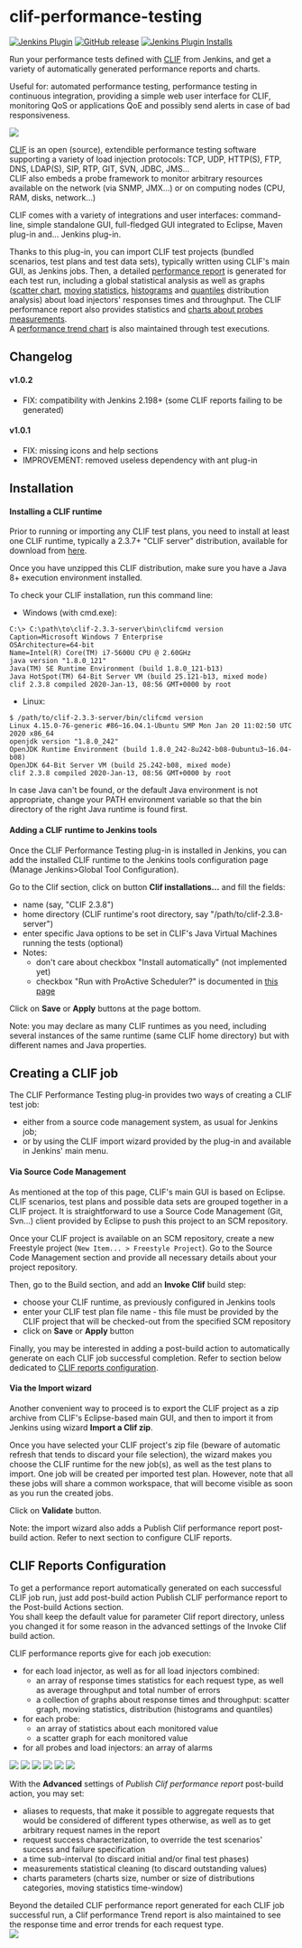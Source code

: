 clif-performance-testing
========================
[![Jenkins Plugin](https://img.shields.io/jenkins/plugin/v/clif-performance-testing.svg)](https://plugins.jenkins.io/clif-performance-testing)
[![GitHub release](https://img.shields.io/github/release/jenkinsci/clif-performance-testing-plugin.svg?label=changelog)](https://github.com/jenkinsci/clif-performance-testing-plugin/releases/latest)
[![Jenkins Plugin Installs](https://img.shields.io/jenkins/plugin/i/clif-performance-testing.svg?color=blue)](https://plugins.jenkins.io/clif-performance-testing)

Run your performance tests defined with
[CLIF](http://clif.ow2.org/) from Jenkins, and get a variety of
automatically generated performance reports and charts.

Useful for: automated performance testing, performance testing in
continuous integration, providing a simple web user interface for CLIF,
monitoring QoS or applications QoE and possibly send alerts in case of
bad responsiveness.

[![](docs/images/CLIF-logo-100px.png)](https://clif.ow2.io/)

[CLIF](http://clif.ow2.org) is an open (source), extendible performance
testing software supporting a variety of load injection protocols: TCP,
UDP, HTTP(S), FTP, DNS, LDAP(S), SIP, RTP, GIT, SVN, JDBC, JMS...  
CLIF also embeds a probe framework to monitor arbitrary resources
available on the network (via SNMP, JMX...) or on computing nodes (CPU,
RAM, disks, network...)

CLIF comes with a variety of integrations and user interfaces:
command-line, simple standalone GUI, full-fledged GUI integrated to
Eclipse, Maven plug-in and... Jenkins plug-in.

Thanks to this plug-in, you can import CLIF test projects (bundled
scenarios, test plans and test data sets), typically written using
CLIF's main GUI, as Jenkins jobs. Then, a detailed [performance
report](docs/images/BuildPerformanceReport.png)
is generated for each test run, including a global statistical analysis
as well as graphs ([scatter
chart](docs/images/callChart.png),
[moving
statistics](docs/images/movingStatChart.png),
[histograms](docs/images/fixedSliceNumberDistributionChart.png)
and
[quantiles](docs/images/quantileDistributionChart.png)
distribution analysis) about load injectors' responses times and
throughput. The CLIF performance report also provides statistics and
[charts about probes
measurements](docs/images/JVMusage.png).  
A [performance trend
chart](docs/images/PerformanceTrendReport.png)
is also maintained through test executions.

## Changelog

#### v1.0.2

- FIX: compatibility with Jenkins 2.198+ (some CLIF reports failing to be generated)

#### v1.0.1

- FIX: missing icons and help sections
- IMPROVEMENT: removed useless dependency with ant plug-in

## Installation

#### Installing a CLIF runtime

Prior to running or importing any CLIF test plans, you need to install
at least one CLIF runtime, typically a 2.3.7+ "CLIF server"
distribution, available for download from
[here](https://clif.ow2.io/download/).

Once you have unzipped this CLIF distribution, make sure you have a Java
8+ execution environment installed.

To check your CLIF installation, run this command line:

- Windows (with cmd.exe):
```
C:\> C:\path\to\clif-2.3.3-server\bin\clifcmd version
Caption=Microsoft Windows 7 Enterprise
OSArchitecture=64-bit
Name=Intel(R) Core(TM) i7-5600U CPU @ 2.60GHz
java version "1.8.0_121"
Java(TM) SE Runtime Environment (build 1.8.0_121-b13)
Java HotSpot(TM) 64-Bit Server VM (build 25.121-b13, mixed mode)
clif 2.3.8 compiled 2020-Jan-13, 08:56 GMT+0000 by root
```
- Linux:
```
$ /path/to/clif-2.3.3-server/bin/clifcmd version
Linux 4.15.0-76-generic #86~16.04.1-Ubuntu SMP Mon Jan 20 11:02:50 UTC 2020 x86_64
openjdk version "1.8.0_242"
OpenJDK Runtime Environment (build 1.8.0_242-8u242-b08-0ubuntu3~16.04-b08)
OpenJDK 64-Bit Server VM (build 25.242-b08, mixed mode)
clif 2.3.8 compiled 2020-Jan-13, 08:56 GMT+0000 by root
```
In case Java can't be found, or the default Java environment is not
appropriate, change your PATH environment variable so that the bin
directory of the right Java runtime is found first.

#### Adding a CLIF runtime to Jenkins tools

Once the CLIF Performance Testing plug-in is installed in Jenkins, you
can add the installed CLIF runtime to the Jenkins tools configuration
page (Manage Jenkins\>Global Tool Configuration).

Go to the Clif section, click on button **Clif installations...** and
fill the fields:

-   name (say, "CLIF 2.3.8")
-   home directory (CLIF runtime's root directory, say
    "/path/to/clif-2.3.8-server")
-   enter specific Java options to be set in CLIF's Java Virtual
    Machines running the tests (optional)
-   Notes:
    -   don't care about checkbox "Install automatically" (not
        implemented yet)
    -   checkbox "Run with ProActive Scheduler?" is documented in [this
        page](https://wiki.jenkins.io/display/JENKINS/CLIF+Performance+Testing+Plugin+with+ProActive)

Click on **Save** or **Apply** buttons at the page bottom.

Note: you may declare as many CLIF runtimes as you need, including
several instances of the same runtime (same CLIF home directory) but
with different names and Java properties.

## Creating a CLIF job

The CLIF Performance Testing plug-in provides two ways of creating a
CLIF test job:

-   either from a source code management system, as usual for Jenkins
    job;
-   or by using the CLIF import wizard provided by the plug-in and available
    in Jenkins' main menu.

#### Via Source Code Management

As mentioned at the top of this page, CLIF's main GUI is based on
Eclipse. CLIF scenarios, test plans and possible data sets are grouped
together in a CLIF project. It is straightforward to use a Source Code
Management (Git, Svn...) client provided by Eclipse to push this
project to an SCM repository.

Once your CLIF project is available on an SCM repository, create a new
Freestyle project (`New Item... > Freestyle Project`). Go to the Source
Code Management section and provide all necessary details about your
project repository.

Then, go to the Build section, and add an **Invoke Clif** build step:

-   choose your CLIF runtime, as previously configured in Jenkins tools
-   enter your CLIF test plan file name - this file must be provided by
    the CLIF project that will be checked-out from the specified SCM
    repository
-   click on **Save** or **Apply** button

Finally, you may be interested in adding a post-build action to
automatically generate on each CLIF job successful completion. Refer to
section below dedicated to [CLIF reports
configuration](#clif-reports-configuration).

#### Via the Import wizard

Another convenient way to proceed is to export the CLIF project as a zip
archive from CLIF's Eclipse-based main GUI, and then to import it from
Jenkins using wizard **Import a Clif zip**.

Once you have selected your CLIF project's zip file (beware of automatic
refresh that tends to discard your file selection), the wizard makes you
choose the CLIF runtime for the new job(s), as well as the test plans to
import. One job will be created per imported test plan. However, note
that all these jobs will share a common workspace, that will become
visible as soon as you run the created jobs.

Click on **Validate** button.

Note: the import wizard also adds a Publish Clif performance report
post-build action. Refer to next section to configure CLIF reports.

## CLIF Reports Configuration</a>

To get a performance report automatically generated on each successful CLIF job run, just add post-build action Publish CLIF performance report to the Post-build Actions section.  
You shall keep the default value for parameter Clif report directory, unless you changed it for some reason in the advanced settings of the Invoke Clif build action.

CLIF performance reports give for each job execution:

- for each load injector, as well as for all load injectors combined:
  * an array of response times statistics for each request type, as well as average throughput and total number of errors
  * a collection of graphs about response times and throughput: scatter graph, moving statistics, distribution (histograms and quantiles)
- for each probe:
  * an array of statistics about each monitored value
  * a scatter graph for each monitored value
- for all probes and load injectors: an array of alarms 

[![](docs/images/BuildPerformanceReport-mini.png)](docs/images/BuildPerformanceReport.png)
[![](docs/images/JVMusage-mini.png)](docs/images/JVMusage.png)
[![](docs/images/callChart-mini.png)](docs/images/callChart.png)
[![](docs/images/movingStatChart-mini.png)](docs/images/movingStatChart.png)
[![](docs/images/fixedSliceNumberDistributionChart-mini.png)](docs/images/fixedSliceNumberDistributionChart.png)
[![](docs/images/quantileDistributionChart-mini.png)](docs/images/quantileDistributionChart.png)

With the **Advanced** settings of *Publish Clif performance report*
post-build action, you may set:

-   aliases to requests, that make it possible to aggregate requests
    that would be considered of different types otherwise, as well as to
    get arbitrary request names in the report
-   request success characterization, to override the test scenarios'
    success and failure specification
-   a time sub-interval (to discard initial and/or final test phases)
-   measurements statistical cleaning (to discard outstanding values)
-   charts parameters (charts size, number or size of distributions
    categories, moving statistics time-window)

Beyond the detailed CLIF performance report generated for each CLIF job
successful run, a Clif performance Trend report is also maintained to
see the response time and error trends for each request type.  
[![](docs/images/PerformanceTrendReport-mini.png)](docs/images/PerformanceTrendReport.png)